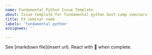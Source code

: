 ```yaml
---
name: Fundamental Python Issue Template
about: Issue template for fundamental python boot camp seminars
title: FX seminar name
labels: 'fundamental python'
assignees: ''

---
```

See [markdown file](insert url). React with 🎉 when complete.